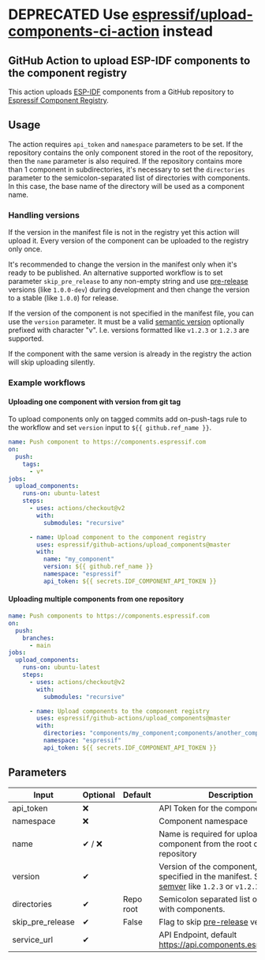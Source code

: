 # **DEPRECATED** Use [espressif/upload-components-ci-action](https://github.com/espressif/upload-components-ci-action) instead
## GitHub Action to upload ESP-IDF components to the component registry

This action uploads [ESP-IDF](https://github.com/espressif/esp-idf) components from a GitHub repository to [Espressif Component Registry](https://components.espressif.com).

## Usage

The action requires `api_token` and `namespace` parameters to be set. If the repository contains the only component stored in the root of the repository, then the `name` parameter is also required. If the repository contains more than 1 component in subdirectories, it's necessary to set the `directories` parameter to the semicolon-separated list of directories with components. In this case, the base name of the directory will be used as a component name.

### Handling versions

If the version in the manifest file is not in the registry yet this action will upload it. Every version of the component can be uploaded to the registry only once.

It's recommended to change the version in the manifest only when it's ready to be published.
An alternative supported workflow is to set parameter `skip_pre_release` to any non-empty string and use [pre-release](https://semver.org/#spec-item-9) versions (like `1.0.0-dev`) during development and then change the version to a stable (like `1.0.0`) for release.

If the version of the component is not specified in the manifest file, you can use the `version` parameter. It must be a valid [semantic version](https://semver.org/) optionally prefixed with character "v". I.e. versions formatted like `v1.2.3` or `1.2.3` are supported.

If the component with the same version is already in the registry the action will skip uploading silently.

### Example workflows

#### Uploading one component with version from git tag

To upload components only on tagged commits add on-push-tags rule to the workflow and set `version` input to `${{ github.ref_name }}`.

```yaml
name: Push component to https://components.espressif.com
on:
  push:
    tags:
      - v*
jobs:
  upload_components:
    runs-on: ubuntu-latest
    steps:
      - uses: actions/checkout@v2
        with:
          submodules: "recursive"

      - name: Upload component to the component registry
        uses: espressif/github-actions/upload_components@master
        with:
          name: "my_component"
          version: ${{ github.ref_name }}
          namespace: "espressif"
          api_token: ${{ secrets.IDF_COMPONENT_API_TOKEN }}
```

#### Uploading multiple components from one repository

```yaml
name: Push components to https://components.espressif.com
on:
  push:
    branches:
      - main
jobs:
  upload_components:
    runs-on: ubuntu-latest
    steps:
      - uses: actions/checkout@v2
        with:
          submodules: "recursive"

      - name: Upload components to the component registry
        uses: espressif/github-actions/upload_components@master
        with:
          directories: "components/my_component;components/another_component"
          namespace: "espressif"
          api_token: ${{ secrets.IDF_COMPONENT_API_TOKEN }}
```

## Parameters

| Input            | Optional | Default   | Description                                                                                                                    |
| ---------------- | -------- | --------- | ------------------------------------------------------------------------------------------------------------------------------ |
| api_token        | ❌       |           | API Token for the component registry                                                                                           |
| namespace        | ❌       |           | Component namespace                                                                                                            |
| name             | ✔ / ❌   |           | Name is required for uploading a component from the root of the repository                                                     |
| version          | ✔        |           | Version of the component, if not specified in the manifest. Should be a [semver](https://semver.org/) like `1.2.3` or `v1.2.3` |
| directories      | ✔        | Repo root | Semicolon separated list of directories with components.                                                                       |
| skip_pre_release | ✔        | False     | Flag to skip [pre-release](https://semver.org/#spec-item-9) versions                                                           |
| service_url      | ✔        |           | API Endpoint, default https://api.components.espressif.com/                                                                    |
